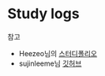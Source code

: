 # Study logs 




참고 
- Heezeo님의 [스터디폴리오](https://velog.io/@heezeo/%EC%A3%BC%ED%94%BC%ED%84%B0-%EB%85%B8%ED%8A%B8%EB%B6%81-%EA%B9%83%ED%97%99-%EC%8A%A4%ED%84%B0%EB%94%94%ED%8F%B4%EB%A6%AC%EC%98%A4-%EB%A7%8C%EB%93%A4%EA%B8%B0-%EB%AC%B4%EC%9E%91%EC%A0%95-%EB%94%B0%EB%9D%BC%ED%95%98%EA%B8%B0)  
- sujinleeme님 [깃허브](https://github.com/sujinleeme/spa-github-pages-ko)
